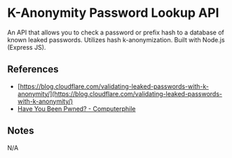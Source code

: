# K-Anonymity Password Lookup API

An API that allows you to check a password or prefix hash to a database of known leaked passwords. Utilizes hash k-anonymization. Built with Node.js (Express JS).

## References

* [https://blog.cloudflare.com/validating-leaked-passwords-with-k-anonymity/](https://blog.cloudflare.com/validating-leaked-passwords-with-k-anonymity/)
* [Have You Been Pwned? - Computerphile](https://www.youtube.com/watch?v=hhUb5iknVJs)

## Notes
N/A
